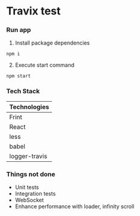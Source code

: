 # Travix test

### Run app

1. Install package dependencies

```
npm i 
```

2. Execute start command 

```
npm start
```

### Tech Stack

|  Technologies  |
| ------------- |
| Frint         |
| React         |
| less          |
| babel         |
| logger-travis |

### Things not done

 - Unit tests
 - Integration tests
 - WebSocket
 - Enhance performance with loader, infinity scroll